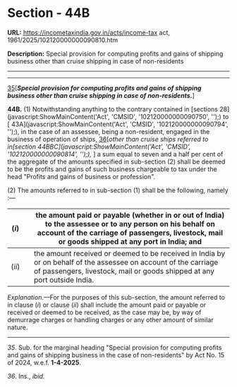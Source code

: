 # Section - 44B

**URL:** https://incometaxindia.gov.in/acts/income-tax act, 1961/2025/102120000000090810.htm

**Description:** Special provision for computing profits and gains of shipping business other than cruise shipping in case of non-residents

---

****

[35](javascript:ShowFootnote\('fn35'\);)[_**Special provision for computing profits and gains of shipping business other than cruise shipping in case of non-residents.**_]

**44B.** (1) Notwithstanding anything to the contrary contained in [sections 28](javascript:ShowMainContent\('Act', 'CMSID', '102120000000090750', ''\);) to [ 43A](javascript:ShowMainContent\('Act', 'CMSID', '102120000000090794', ''\);), in the case of an assessee, being a non-resident, engaged in the business of operation of ships, [36](javascript:ShowFootnote\('fn36'\);)[_other than cruise ships referred to in[section 44BBC](javascript:ShowMainContent\('Act', 'CMSID', '102120000000090814', ''\);),_ ] a sum equal to seven and a half per cent of the aggregate of the amounts specified in sub-section (2) shall be deemed to be the profits and gains of such business chargeable to tax under the head "Profits and gains of business or profession".

(2) The amounts referred to in sub-section (1) shall be the following, namely :—

(_i_)|  |  the amount paid or payable (whether in or out of India) to the assessee or to any person on his behalf on account of the carriage of passengers, livestock, mail or goods shipped at any port in India; and  
---|---|---  
(_ii_)|  |  the amount received or deemed to be received in India by or on behalf of the assessee on account of the carriage of passengers, livestock, mail or goods shipped at any port outside India.  
  
_Explanation_.—For the purposes of this sub-section, the amount referred to in clause (_i_) or clause (_ii_) shall include the amount paid or payable or received or deemed to be received, as the case may be, by way of demurrage charges or handling charges or any other amount of similar nature.

* * *

_35_. Sub. for the marginal heading "Special provision for computing profits and gains of shipping business in the case of non-residents" by Act No. 15 of 2024, w.e.f. **1-4-2025**.

_36_. Ins., _ibid._